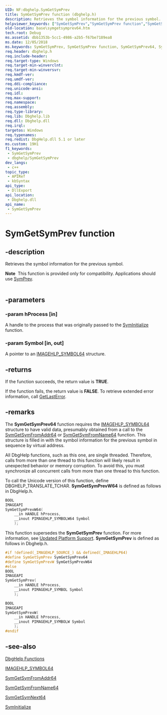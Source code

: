 ```yaml
---
UID: NF:dbghelp.SymGetSymPrev
title: SymGetSymPrev function (dbghelp.h)
description: Retrieves the symbol information for the previous symbol.
helpviewer_keywords: ["SymGetSymPrev","SymGetSymPrev function","SymGetSymPrev64","SymGetSymPrev64 function","_win32_symgetsymprev64","base.symgetsymprev64","dbghelp/SymGetSymPrev","dbghelp/SymGetSymPrev64"]
old-location: base\symgetsymprev64.htm
tech.root: Debug
ms.assetid: dbb1353b-5cc1-4986-a2b5-f67be7189ea8
ms.date: 12/05/2018
ms.keywords: SymGetSymPrev, SymGetSymPrev function, SymGetSymPrev64, SymGetSymPrev64 function, _win32_symgetsymprev64, base.symgetsymprev64, dbghelp/SymGetSymPrev, dbghelp/SymGetSymPrev64
req.header: dbghelp.h
req.include-header: 
req.target-type: Windows
req.target-min-winverclnt: 
req.target-min-winversvr: 
req.kmdf-ver: 
req.umdf-ver: 
req.ddi-compliance: 
req.unicode-ansi: 
req.idl: 
req.max-support: 
req.namespace: 
req.assembly: 
req.type-library: 
req.lib: Dbghelp.lib
req.dll: Dbghelp.dll
req.irql: 
targetos: Windows
req.typenames: 
req.redist: DbgHelp.dll 5.1 or later
ms.custom: 19H1
f1_keywords:
 - SymGetSymPrev
 - dbghelp/SymGetSymPrev
dev_langs:
 - c++
topic_type:
 - APIRef
 - kbSyntax
api_type:
 - DllExport
api_location:
 - Dbghelp.dll
api_name:
 - SymGetSymPrev
---
```


# SymGetSymPrev function


## -description

Retrieves the symbol information for the previous symbol.
<div class="alert"><b>Note</b>  This function is provided only for compatibility. Applications should use 
<a href="/windows/desktop/api/dbghelp/nf-dbghelp-symprev">SymPrev</a>.</div><div> </div>

## -parameters

### -param hProcess [in]

A handle to the process that was originally passed to the 
<a href="/windows/desktop/api/dbghelp/nf-dbghelp-syminitialize">SymInitialize</a> function.

### -param Symbol [in, out]

A pointer to an 
<a href="/windows/desktop/api/dbghelp/ns-dbghelp-imagehlp_symbol">IMAGEHLP_SYMBOL64</a> structure.

## -returns

If the function succeeds, the return value is <b>TRUE</b>.

If the function fails, the return value is <b>FALSE</b>. To retrieve extended error information, call 
<a href="/windows/desktop/api/errhandlingapi/nf-errhandlingapi-getlasterror">GetLastError</a>.

## -remarks

The 
<b>SymGetSymPrev64</b> function requires the <a href="/windows/desktop/api/dbghelp/ns-dbghelp-imagehlp_symbol">IMAGEHLP_SYMBOL64</a> structure to have valid data, presumably obtained from a call to the 
<a href="/windows/desktop/api/dbghelp/nf-dbghelp-symgetsymfromaddr">SymGetSymFromAddr64</a> or 
<a href="/windows/desktop/api/dbghelp/nf-dbghelp-symgetsymfromname">SymGetSymFromName64</a> function. This structure is filled in with the symbol information for the previous symbol in sequence by virtual address.

All DbgHelp functions, such as this one, are single threaded. Therefore, calls from more than one thread to this function will likely result in unexpected behavior or memory corruption. To avoid this, you must synchronize all concurrent calls from more than one thread to this function.

To call the Unicode version of this function, define DBGHELP_TRANSLATE_TCHAR. <b>SymGetSymPrevW64</b> is defined as follows in DbgHelp.h. 


```cpp
BOOL
IMAGEAPI
SymGetSymPrevW64(
    __in HANDLE hProcess,
    __inout PIMAGEHLP_SYMBOLW64 Symbol
    );
```


This function supersedes the <b>SymGetSymPrev</b> function. For more information, see 
<a href="/windows/desktop/Debug/updated-platform-support">Updated Platform Support</a>. <b>SymGetSymPrev</b> is defined as follows in Dbghelp.h. 


```cpp
#if !defined(_IMAGEHLP_SOURCE_) && defined(_IMAGEHLP64)
#define SymGetSymPrev SymGetSymPrev64
#define SymGetSymPrevW SymGetSymPrevW64
#else
BOOL
IMAGEAPI
SymGetSymPrev(
    __in HANDLE hProcess,
    __inout PIMAGEHLP_SYMBOL Symbol
    );

BOOL
IMAGEAPI
SymGetSymPrevW(
    __in HANDLE hProcess,
    __inout PIMAGEHLP_SYMBOLW Symbol
    );
#endif
```

## -see-also

<a href="/windows/desktop/Debug/dbghelp-functions">DbgHelp Functions</a>



<a href="/windows/desktop/api/dbghelp/ns-dbghelp-imagehlp_symbol">IMAGEHLP_SYMBOL64</a>



<a href="/windows/desktop/api/dbghelp/nf-dbghelp-symgetsymfromaddr">SymGetSymFromAddr64</a>



<a href="/windows/desktop/api/dbghelp/nf-dbghelp-symgetsymfromname">SymGetSymFromName64</a>



<a href="/windows/desktop/api/dbghelp/nf-dbghelp-symgetsymnext">SymGetSymNext64</a>



<a href="/windows/desktop/api/dbghelp/nf-dbghelp-syminitialize">SymInitialize</a>


